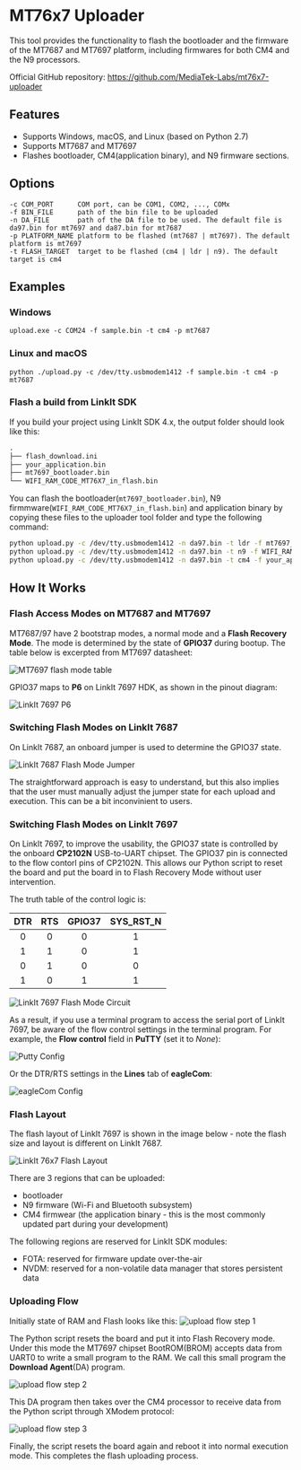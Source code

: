# MT76x7 Uploader

This tool provides the functionality to flash the bootloader and the firmware of the MT7687 and MT7697 platform, including firmwares for both CM4 and the N9 processors.

Official GitHub repository: https://github.com/MediaTek-Labs/mt76x7-uploader

## Features
 * Supports Windows, macOS, and Linux (based on Python 2.7)
 * Supports MT7687 and MT7697
 * Flashes bootloader, CM4(application binary), and N9 firmware sections.

## Options
```
-c COM_PORT      COM port, can be COM1, COM2, ..., COMx
-f BIN_FILE      path of the bin file to be uploaded
-n DA_FILE       path of the DA file to be used. The default file is da97.bin for mt7697 and da87.bin for mt7687
-p PLATFORM_NAME platform to be flashed (mt7687 | mt7697). The default platform is mt7697
-t FLASH_TARGET  target to be flashed (cm4 | ldr | n9). The default target is cm4
```

## Examples

### Windows
```
upload.exe -c COM24 -f sample.bin -t cm4 -p mt7687
```

### Linux and macOS
```
python ./upload.py -c /dev/tty.usbmodem1412 -f sample.bin -t cm4 -p mt7687
```

### Flash a build from LinkIt SDK
If you build your project using LinkIt SDK 4.x, the output folder should look like this:

```txt
.
├── flash_download.ini
├── your_application.bin
├── mt7697_bootloader.bin
└── WIFI_RAM_CODE_MT76X7_in_flash.bin
```

You can flash the bootloader(`mt7697_bootloader.bin`), N9 firmmware(`WIFI_RAM_CODE_MT76X7_in_flash.bin`) and application binary by copying these files to the uploader tool folder and type the following command:

```bash
python upload.py -c /dev/tty.usbmodem1412 -n da97.bin -t ldr -f mt7697_bootloader.bin
python upload.py -c /dev/tty.usbmodem1412 -n da97.bin -t n9 -f WIFI_RAM_CODE_MT76X7_in_flash.bin
python upload.py -c /dev/tty.usbmodem1412 -n da97.bin -t cm4 -f your_application.bin
```

## How It Works


### Flash Access Modes on MT7687 and MT7697

MT7687/97 have 2 bootstrap modes, a normal mode and a **Flash Recovery Mode**. The mode is determined by the state of **GPIO37** during bootup. The table below is excerpted from MT7697 datasheet:

![MT7697 flash mode table](doc/images/flash_mode_table.png)

GPIO37 maps to **P6** on LinkIt 7697 HDK, as shown in the pinout diagram:

![LinkIt 7697 P6](doc/images/linkit7697_gpio37.png)

### Switching Flash Modes on LinkIt 7687

On LinkIt 7687, an onboard jumper is used to determine the GPIO37 state.

![LinkIt 7687 Flash Mode Jumper](doc/images/linkit_7687_flash_mode.png)

The straightforward approach is easy to understand, but this also implies that the user must manually adjust the jumper state for each upload and execution. This can be a bit inconvinient to users.

### Switching Flash Modes on LinkIt 7697

On LinkIt 7697, to improve the usability, the GPIO37 state is controlled by the onboard **CP2102N** USB-to-UART chipset. The GPIO37 pin is connected to the flow contorl pins of CP2102N. This allows our Python script to reset the board and put the board in to Flash Recovery Mode without user intervention.

The truth table of the control logic is:

| DTR | RTS | GPIO37 | SYS_RST_N |
|:---:|:---:|:------:|:---------:|
|  0  |  0  |    0   |     1     |
|  1  |  1  |    0   |     1     |
|  0  |  1  |    0   |     0     |
|  1  |  0  |    1   |     1     |

![LinkIt 7697 Flash Mode Circuit](doc/images/linkit_7697_flash_mode_switch.png)

As a result, if you use a terminal program to access the serial port of LinkIt 7697, be aware of the flow control settings in the terminal program. For example, the **Flow control** field in **PuTTY** (set it to *None*):

![Putty Config](doc/images/serial_port_config.png)

Or the DTR/RTS settings in the **Lines** tab of **eagleCom**:

![eagleCom Config](doc/images/eagle_com_config.png)

### Flash Layout

The flash layout of LinkIt 7697 is shown in the image below - note the flash size and layout is different on LinkIt 7687.

![LinkIt 76x7 Flash Layout](doc/images/flash_layout.png)

There are 3 regions that can be uploaded:
 * bootloader
 * N9 firmware (Wi-Fi and Bluetooth subsystem)
 * CM4 firmwear (the application binary - this is the most commonly updated part during your development)

 The following regions are reserved for LinkIt SDK modules:
  * FOTA: reserved for firmware update over-the-air
  * NVDM: reserved for a non-volatile data manager that stores persistent data

### Uploading Flow

Initially state of RAM and Flash looks like this:
![upload flow step 1](doc/images/upload_flow_1.png)

The Python script resets the board and put it into Flash Recovery mode. Under this mode the MT7697 chipset BootROM(BROM) accepts data from UART0 to write a small program to the RAM. We call this small program the **Download Agent**(DA) program.

![upload flow step 2](doc/images/upload_flow_2.png)

This DA program then takes over the CM4 processor to receive data from the Python script through XModem protocol:

![upload flow step 3](doc/images/upload_flow_3.png)

Finally, the script resets the board again and reboot it into normal execution mode. This completes the flash uploading process.



